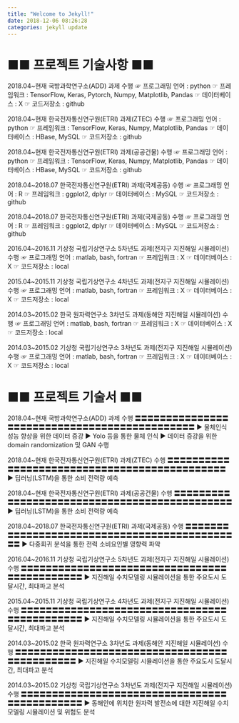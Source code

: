 ```yaml
---
title: "Welcome to Jekyll!"
date: 2018-12-06 08:26:28
categories: jekyll update
---
```


■■ 프로젝트 기술사항 ■■
======================
2018.04~현재 국방과학연구소(ADD) 과제 수행
		☞ 프로그래밍 언어 : python
		☞ 프레임워크 : TensorFlow, Keras, Pytorch, Numpy, Matplotlib, Pandas
		☞ 데이터베이스 : X
		☞ 코드저장소 : github

2018.04~현재 한국전자통신연구원(ETRI) 과제(ZTEC) 수행
		☞ 프로그래밍 언어 : python
		☞ 프레임워크 : TensorFlow, Keras, Numpy, Matplotlib, Pandas
		☞ 데이터베이스 : HBase, MySQL
		☞ 코드저장소 : github
		
2018.04~현재 한국전자통신연구원(ETRI) 과제(공공건물) 수행
		☞ 프로그래밍 언어 : python
		☞ 프레임워크 : TensorFlow, Keras, Numpy, Matplotlib, Pandas
		☞ 데이터베이스 : HBase, MySQL
		☞ 코드저장소 : github

2018.04~2018.07 한국전자통신연구원(ETRI) 과제(국제공동) 수행
		☞ 프로그래밍 언어 : R
		☞ 프레임워크 : ggplot2, dplyr
		☞ 데이터베이스 : MySQL
		☞ 코드저장소 : github

2018.04~2018.07 한국전자통신연구원(ETRI) 과제(국제공동) 수행
		☞ 프로그래밍 언어 : R
		☞ 프레임워크 : ggplot2, dplyr
		☞ 데이터베이스 : MySQL
		☞ 코드저장소 : github

2016.04~2016.11 기상청 국립기상연구소 5차년도 과제(전지구 지진해일 시뮬레이션) 수행
		☞ 프로그래밍 언어 : matlab, bash, fortran
		☞ 프레임워크 : X
		☞ 데이터베이스 : X
		☞ 코드저장소 : local

2015.04~2015.11 기상청 국립기상연구소 4차년도 과제(전지구 지진해일 시뮬레이션) 수행
		☞ 프로그래밍 언어 : matlab, bash, fortran
		☞ 프레임워크 : X
		☞ 데이터베이스 : X
		☞ 코드저장소 : local

2014.03~2015.02 한국 원자력연구소 3차년도 과제(동해안 지진해일 시뮬레이션) 수행
		☞ 프로그래밍 언어 : matlab, bash, fortran
		☞ 프레임워크 : X
		☞ 데이터베이스 : X
		☞ 코드저장소 : local

2014.03~2015.02 기상청 국립기상연구소 3차년도 과제(전지구 지진해일 시뮬레이션) 수행
		☞ 프로그래밍 언어 : matlab, bash, fortran
		☞ 프레임워크 : X
		☞ 데이터베이스 : X
		☞ 코드저장소 : local

■■ 프로젝트 기술서 ■■
====================
2018.04~현재 국방과학연구소(ADD) 과제 수행
〓〓〓〓〓〓〓〓〓〓〓〓〓〓〓〓〓〓〓〓〓〓〓〓〓〓〓〓〓〓〓〓〓〓〓〓〓〓〓〓〓〓〓〓〓
▶ 물체인식 성능 향상을 위한 데이터 증강
▶ Yolo 등을 통한 물체 인식
▶ 데이터 증강을 위한 domain randomization 및 GAN 수행

2018.04~현재 한국전자통신연구원(ETRI) 과제(ZTEC) 수행
〓〓〓〓〓〓〓〓〓〓〓〓〓〓〓〓〓〓〓〓〓〓〓〓〓〓〓〓〓〓〓〓〓〓〓〓〓〓〓〓〓〓〓〓〓
▶ 딥러닝(LSTM)을 통한 소비 전력량 예측

2018.04~현재 한국전자통신연구원(ETRI) 과제(공공건물) 수행
〓〓〓〓〓〓〓〓〓〓〓〓〓〓〓〓〓〓〓〓〓〓〓〓〓〓〓〓〓〓〓〓〓〓〓〓〓〓〓〓〓〓〓〓〓
▶ 딥러닝(LSTM)을 통한 소비 전력량 예측

2018.04~2018.07 한국전자통신연구원(ETRI) 과제(국제공동) 수행
〓〓〓〓〓〓〓〓〓〓〓〓〓〓〓〓〓〓〓〓〓〓〓〓〓〓〓〓〓〓〓〓〓〓〓〓〓〓〓〓〓〓〓〓〓
▶ 다중회귀 분석을 통한 전력 소비요인별 영향력 파악

2016.04~2016.11 기상청 국립기상연구소 5차년도 과제(전지구 지진해일 시뮬레이션) 수행
〓〓〓〓〓〓〓〓〓〓〓〓〓〓〓〓〓〓〓〓〓〓〓〓〓〓〓〓〓〓〓〓〓〓〓〓〓〓〓〓〓〓〓〓〓
▶ 지진해일 수치모델링 시뮬레이션을 통한 주요도시 도달시간, 최대파고 분석

2015.04~2015.11 기상청 국립기상연구소 4차년도 과제(전지구 지진해일 시뮬레이션) 수행
〓〓〓〓〓〓〓〓〓〓〓〓〓〓〓〓〓〓〓〓〓〓〓〓〓〓〓〓〓〓〓〓〓〓〓〓〓〓〓〓〓〓〓〓〓
▶ 지진해일 수치모델링 시뮬레이션을 통한 주요도시 도달시간, 최대파고 분석

2014.03~2015.02 한국 원자력연구소 3차년도 과제(동해안 지진해일 시뮬레이션) 수행
〓〓〓〓〓〓〓〓〓〓〓〓〓〓〓〓〓〓〓〓〓〓〓〓〓〓〓〓〓〓〓〓〓〓〓〓〓〓〓〓〓〓〓〓〓
▶ 지진해일 수치모델링 시뮬레이션을 통한 주요도시 도달시간, 최대파고 분석

2014.03~2015.02 기상청 국립기상연구소 3차년도 과제(전지구 지진해일 시뮬레이션) 수행
〓〓〓〓〓〓〓〓〓〓〓〓〓〓〓〓〓〓〓〓〓〓〓〓〓〓〓〓〓〓〓〓〓〓〓〓〓〓〓〓〓〓〓〓〓
▶ 동해안에 위치한 원자력 발전소에 대한 지진해일 수치모델링 시뮬레이션 및 위험도 분석

